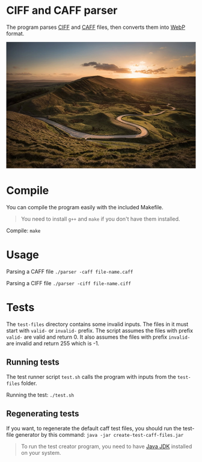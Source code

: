# CIFF and CAFF parser

The program parses [CIFF](./docs/CIFF.txt) and [CAFF](./docs/CAFF.txt) files, then converts them
into [WebP](https://developers.google.com/speed/webp) format.

![Banner image created by converting 1.caff](./banner-image.webp)

# Compile

You can compile the program easily with the included Makefile.

> You need to install `g++` and `make` if you don't have them installed.

Compile: 
`make`

# Usage

Parsing a CAFF file
`./parser -caff file-name.caff`

Parsing a CIFF file
`./parser -ciff file-name.ciff`

# Tests

The `test-files` directory contains some invalid inputs. The files in it must start with `valid-` or `invalid-` prefix.
The script assumes the files with prefix `valid-` are valid and return 0.
It also assumes the files with prefix `invalid-` are invalid and return 255 which is -1.

## Running tests

The test runner script `test.sh` calls the program with inputs from the `test-files` folder.

Running the test:
`./test.sh`

## Regenerating tests

If you want, to regenerate the default caff test files, you should run the test-file generator by this
command: `java -jar create-test-caff-files.jar`

> To run the test creator program, you need to have [Java JDK](https://www.java.com/en/) installed on your system.